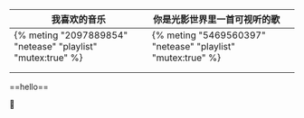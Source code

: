 

| 我喜欢的音乐                                                | 你是光影世界里一首可视听的歌                                |      |
| ----------------------------------------------------------- | ----------------------------------------------------------- | ---- |
| {% meting "2097889854" "netease" "playlist" "mutex:true" %} | {% meting "5469560397" "netease" "playlist" "mutex:true" %} |      |
|                                                             |                                                             |      |
|                                                             |                                                             |      |

==hello==



:call_me_hand: